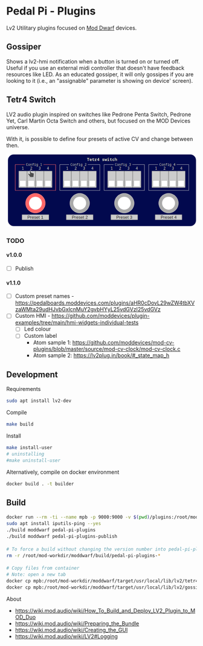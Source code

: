 # Pedal Pi - Plugins

Lv2 Utilitary plugins focused on [Mod Dwarf](https://mod.audio/dwarf/) devices.

## Gossiper

Shows a lv2-hmi notification when a button is turned on or turned off. Useful if you use an external midi controller that doesn't have feedback resources like LED. As an educated gossiper, it will only gossipes if you are looking to it (i.e., an "assignable" parameter is showing on device' screen).

## Tetr4 Switch

LV2 audio plugin inspired on switches like Pedrone Penta Switch, Pedrone Yet, Carl Martin Octa Switch and others, but focused on the MOD Devices universe.

With it, is possible to define four presets of active CV and change between then. 

![Web gui sample](./docs/sample.gif)

### TODO

#### v1.0.0

* [ ] Publish

#### v1.1.0

* [ ] Custom preset names - https://pedalboards.moddevices.com/plugins/aHR0cDovL29wZW4tbXVzaWMta29udHJvbGxlcnMuY2gvbHYyL25vdGVzI25vdGVz
* [ ] Custom HMI - https://github.com/moddevices/plugin-examples/tree/main/hmi-widgets-individual-tests
   * [ ] Led colour
   * [ ] Custom label
     * Atom sample 1: https://github.com/moddevices/mod-cv-plugins/blob/master/source/mod-cv-clock/mod-cv-clock.c
     * Atom sample 2: https://lv2plug.in/book/#_state_map_h

## Development

Requirements
```bash
sudo apt install lv2-dev
```

Compile
```bash
make build
```

Install
```bash
make install-user
# uninstalling
#make uninstall-user
```

Alternatively, compile on docker environment
```bash
docker build . -t builder
```

## Build

```bash
docker run --rm -ti --name mpb -p 9000:9000 -v $(pwd)/plugins:/root/mod-plugin-builder/plugins/package/pedal-pi-plugins cbix/mod-plugin-builder:moddwarf
sudo apt install iputils-ping --yes
./build moddwarf pedal-pi-plugins
./build moddwarf pedal-pi-plugins-publish

# To force a build without changing the version number into pedal-pi-plugins.mk
rm -r /root/mod-workdir/moddwarf/build/pedal-pi-plugins-*

# Copy files from container
# Note: open a new tab
docker cp mpb:/root/mod-workdir/moddwarf/target/usr/local/lib/lv2/tetr4-switch.lv2/ binaries/dwarf
docker cp mpb:/root/mod-workdir/moddwarf/target/usr/local/lib/lv2/gossiper.lv2/ binaries/dwarf
```


About 

* https://wiki.mod.audio/wiki/How_To_Build_and_Deploy_LV2_Plugin_to_MOD_Duo
* https://wiki.mod.audio/wiki/Preparing_the_Bundle
* https://wiki.mod.audio/wiki/Creating_the_GUI
* https://wiki.mod.audio/wiki/LV2#Logging